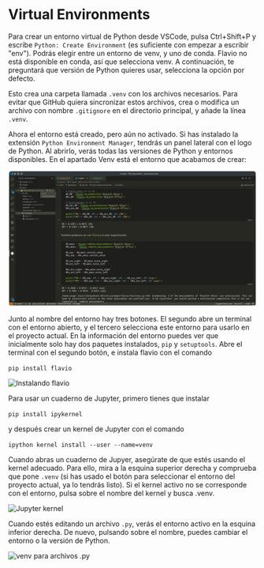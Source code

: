 # Virtual Environments

Para crear un entorno virtual de Python desde VSCode, pulsa Ctrl+Shift+P y escribe `Python: Create Environment` (es suficiente con empezar a escribir "env"). Podrás elegir entre un entorno de venv, y uno de conda. Flavio no está disponible en conda, así que selecciona venv. A continuación, te preguntará que versión de Python quieres usar, selecciona la opción por defecto.

Esto crea una carpeta llamada `.venv` con los archivos necesarios. Para evitar que GitHub quiera sincronizar estos archivos, crea o modifica un archivo con nombre `.gitignore` en el directorio principal, y añade la línea `.venv`.

Ahora el entorno está creado, pero aún no activado. Si has instalado la extensión `Python Environment Manager`, tendrás un panel lateral con el logo de Python. Al abrirlo, verás todas las versiones de Python y entornos disponibles. En el apartado Venv está el entorno que acabamos de crear:

![Lista de entornos](12.png)

Junto al nombre del entorno hay tres botones. El segundo abre un terminal con el entorno abierto, y el tercero selecciona este entorno para usarlo en el proyecto actual. En la información del entorno puedes ver que inicialmente solo hay dos paquetes instalados, `pip` y `setuptools`. Abre el terminal con el segundo botón, e instala flavio con el comando

```pip install flavio```

![Instalando flavio](13.png)

Para usar un cuaderno de Jupyter, primero tienes que instalar

```pip install ipykernel```

y después crear un kernel de Jupyter con el comando

```ipython kernel install --user --name=venv```

Cuando abras un cuaderno de Jupyer, asegúrate de que estés usando el kernel adecuado. Para ello, mira a la esquina superior derecha y comprueba que pone `.venv` (si has usado el botón para seleccionar el entorno del proyecto actual, ya lo tendrás listo). Si el kernel activo no se corresponde con el entorno, pulsa sobre el nombre del kernel y busca .venv.

![Jupyter kernel](14.png)

Cuando estés editando un archivo `.py`, verás el entorno activo en la esquina inferior derecha. De nuevo, pulsando sobre el nombre, puedes cambiar el entorno o la versión de Python.

![venv para archivos .py](15.png)
